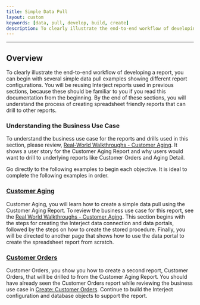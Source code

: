 ```yaml
---
title: Simple Data Pull
layout: custom
keywords: [data, pull, develop, build, create]
description: To clearly illustrate the end-to-end workflow of developing a report, you can begin with several simple data pull examples showing different report configurations. You will be reusing Interject reports used in previous sections, because these should be familiar to you if you read this documentation from the beginning.
---
```

* * *

## Overview

To clearly illustrate the end-to-end workflow of developing a report, you can begin with several simple data pull examples showing different report configurations. You will be reusing Interject reports used in previous sections, because these should be familiar to you if you read this documentation from the beginning. By the end of these sections, you will understand the process of creating spreadsheet friendly reports that can drill to other reports.

### Understanding the Business Use Case

To understand the business use case for the reports and drills used in this section, please review, [Real-World Walkthroughs - Customer Aging](/wAbout/Customer-Aging.html). It shows a user story for the Customer Aging Report and why users would want to drill to underlying reports like Customer Orders and Aging Detail.

Go directly to the following examples to begin each objective. It is ideal to complete the following examples in order.

### [Customer Aging](/wGetStarted/L-Dev-CustomerAging.html)

Customer Aging, you will learn how to create a simple data pull using the Customer Aging Report. To review the business use case for this report, see the [Real World Walkthroughs - Customer Aging](/wAbout/Customer-Aging.html). This section begins with the steps for creating the Interject data connection and data portals, followed by the steps on how to create the stored procedure. Finally, you will be directed to another page that shows how to use the data portal to create the spreadsheet report from scratch.

### [Customer Orders](/wGetStarted/L-Dev-CustomerOrders.html)

Customer Orders, you show you how to create a second report, Customer Orders, that will be drilled to from the Customer Aging Report. You should have already seen the Customer Orders report while reviewing the business use case in [Create: Customer Orders](/wGetStarted/L-Create-CustomerOrders.html). Continue to build the Interject configuration and database objects to support the report.
